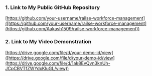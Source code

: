 ### 1. Link to My Public GitHub Repository
[https://github.com/your-username/railse-workforce-management]([https://github.com/your-username/railse-workforce-management](https://github.com/Aakash1509/railse-workforce-management))

### 2. Link to My Video Demonstration
[https://drive.google.com/file/d/your-demo-id/view]([https://drive.google.com/file/d/your-demo-id/view](https://drive.google.com/file/d/1ak8EvQvn3knUh-JCpCBVTfZWYdxKluGL/view))
